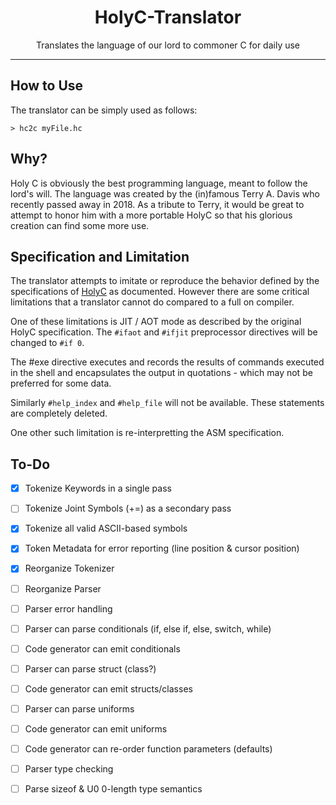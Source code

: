<h1 align="center">HolyC-Translator</h1>
<p align="center">Translates the language of our lord to commoner C for daily use</p>

---

## How to Use

The translator can be simply used as follows:
```
> hc2c myFile.hc
```

## Why?

Holy C is obviously the best programming language, meant to follow the lord's will. The language was created by the (in)famous Terry A. Davis who recently passed away in 2018. As a tribute to Terry, it would be great to attempt to honor him with a more portable HolyC so that his glorious creation can find some more use.

## Specification and Limitation

The translator attempts to imitate or reproduce the behavior defined by the specifications of [HolyC](https://web.archive.org/web/20170325000321/http://www.templeos.org/Wb/Doc/HolyC.html) as documented. However there are some critical limitations that a translator cannot do compared to a full on compiler. 

One of these limitations is JIT / AOT mode as described by the original HolyC specification. The `#ifaot` and `#ifjit` preprocessor directives will be changed to `#if 0`. 

The #exe directive executes and records the results of commands executed in the shell and encapsulates the output in quotations - which may not be preferred for some data.

Similarly `#help_index` and `#help_file` will not be available. These statements are completely deleted.

One other such limitation is re-interpretting the ASM specification.

## To-Do

- [x] Tokenize Keywords in a single pass
- [ ] Tokenize Joint Symbols (+=) as a secondary pass
- [x] Tokenize all valid ASCII-based symbols
- [x] Token Metadata for error reporting (line position & cursor position)
- [x] Reorganize Tokenizer
- [ ] Reorganize Parser
- [ ] Parser error handling
- [ ] Parser can parse conditionals (if, else if, else, switch, while)
- [ ] Code generator can emit conditionals
- [ ] Parser can parse struct (class?)
- [ ] Code generator can emit structs/classes
- [ ] Parser can parse uniforms
- [ ] Code generator can emit uniforms
- [ ] Code generator can re-order function parameters (defaults)
- [ ] Parser type checking
- [ ] Parse sizeof & U0 0-length type semantics

